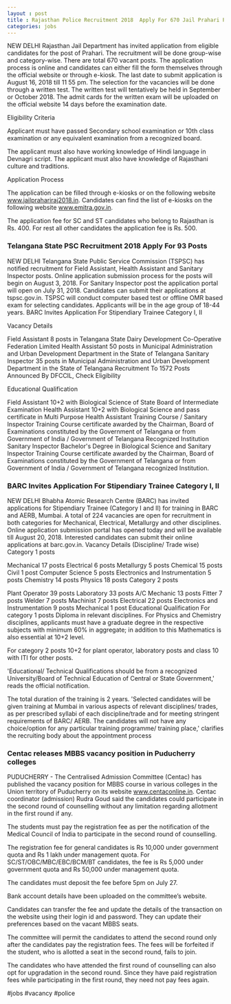 ```yaml
---
layout : post
title : Rajasthan Police Recruitment 2018  Apply For 670 Jail Prahari Posts, Last Date August 16
categories: jobs
---
```

NEW DELHI  Rajasthan Jail Department has invited application from eligible candidates for the post of Prahari. The recruitment will be done group-wise and category-wise. There are total 670 vacant posts. The application process is online and candidates can either fill the form themselves through the official website or through e-kiosk. The last date to submit application is August 16, 2018 till 11 55 pm. 
The selection for the vacancies will be done through a written test. The written test will tentatively be held in September or October 2018. The admit cards for the written exam will be uploaded on the official website 14 days before the examination date. 

Eligibility Criteria

Applicant must have passed Secondary school examination or 10th class examination or any equivalent examination from a recognized board. 

The applicant must also have working knowledge of Hindi language in Devnagri script. The applicant must also have knowledge of Rajasthani culture and traditions. 


Application Process

The application can be filled through e-kiosks or on the following website  www.jailprahariraj2018.in. Candidates can find the list of e-kiosks on the following website  www.emitra.gov.in. 

The application fee for SC and ST candidates who belong to Rajasthan is Rs. 400. For rest all other candidates the application fee is Rs. 500. 


### Telangana State PSC Recruitment 2018  Apply For 93 Posts

NEW DELHI  Telangana State Public Service Commission (TSPSC) has notified recruitment for Field Assistant, Health Assistant and Sanitary Inspector posts. Online application submission process for the posts will begin on August 3, 2018. For Sanitary Inspector post the application portal will open on July 31, 2018. Candidates can submit their applications at tspsc.gov.in. TSPSC will conduct computer based test or offline OMR based exam for selecting candidates. Applicants will be in the age group of 18-44 years.
BARC Invites Application For Stipendiary Trainee Category I, II

Vacancy Details

Field Assistant  8 posts in Telangana State Dairy Development Co-Operative Federation Limited
Health Assistant  50 posts in Municipal Administration and Urban Development Department in the State of Telangana
Sanitary Inspector  35 posts in Municipal Administration and Urban Development Department in the State of Telangana
Recruitment To 1572 Posts Announced By DFCCIL, Check Eligibility

 
Educational Qualification

Field Assistant  10+2 with Biological Science of State Board of Intermediate Examination
Health Assistant  10+2 with Biological Science and pass certificate in Multi Purpose Health Assistant Training Course / Sanitary Inspector Training Course certificate awarded by the Chairman, Board of Examinations constituted by the Government of Telangana or from Government of India / Government of Telangana Recognized Institution
Sanitary Inspector  Bachelor's Degree in Biological Science and Sanitary Inspector Training Course certificate awarded by the Chairman, Board of Examinations constituted by the Government of Telangana or from Government of India / Government of Telangana recognized Institution.


### BARC Invites Application For Stipendiary Trainee Category I, II


NEW DELHI  Bhabha Atomic Research Centre (BARC) has invited applications for Stipendiary Trainee (Category I and II) for training in BARC and AERB, Mumbai. A total of 224 vacancies are open for recruitment in both categories for Mechanical, Electrical, Metallurgy and other disciplines. Online application submission portal has opened today and will be available till August 20, 2018. Interested candidates can submit their online applications at barc.gov.in.
Vacancy Details (Discipline/ Trade wise)
Category 1 posts

Mechanical  17 posts
Electrical  6 posts
Metallurgy  5 posts
Chemical  15 posts
Civil  1 post
Computer Science  5 posts
Electronics and Instrumentation  5 posts
Chemistry  14 posts
Physics  18 posts
Category 2 posts

Plant Operator  39 posts
Laboratory  33 posts
A/C Mechanic  13 posts
Fitter  7 posts
Welder  7 posts
Machinist  7 posts
Electrical  22 posts
Electronics and Instrumentation  9 posts
Mechanical  1 post
Educational Qualification
For category 1 posts  Diploma in relevant disciplines. For Physics and Chemistry disciplines, applicants must have a graduate degree in the respective subjects with minimum 60% in aggregate; in addition to this Mathematics is also essential at 10+2 level.

For category 2 posts 10+2 for plant operator, laboratory posts and class 10 with ITI for other posts.

'Educational/ Technical Qualifications should be from a recognized University/Board of Technical Education of Central or State Government,' reads the official notification.

The total duration of the training is 2 years. 'Selected candidates will be given training at Mumbai in various aspects of relevant disciplines/ trades, as per prescribed syllabi of each discipline/trade and for meeting stringent requirements of BARC/ AERB. The candidates will not have any choice/option for any particular training programme/ training place,' clarifies the recruiting body about the appointment process


### Centac releases MBBS vacancy position in Puducherry colleges 

PUDUCHERRY - The Centralised Admission Committee (Centac) has published the vacancy position for MBBS course in various colleges in the Union territory of Puducherry on its website www.centaconline.in.
Centac coordinator (admission) Rudra Goud said the candidates could participate in the second round of counselling without any limitation regarding allotment in the first round if any.

The students must pay the registration fee as per the notification of the Medical Council of India to participate in the second round of counselling.

The registration fee for general candidates is Rs 10,000 under government quota and Rs 1 lakh under management quota. For SC/ST/OBC/MBC/EBC/BCM/BT candidates, the fee is Rs 5,000 under government quota and Rs 50,000 under management quota.

The candidates must deposit the fee before 5pm on July 27.

Bank account details have been uploaded on the committee’s website.


Candidates can transfer the fee and update the details of the transaction on the website using their login id and password. They can update their preferences based on the vacant MBBS seats.


The committee will permit the candidates to attend the second round only after the candidates pay the registration fees. The fees will be forfeited if the student, who is allotted a seat in the second round, fails to join.


The candidates who have attended the first round of counselling can also opt for upgradation in the second round. Since they have paid registration fees while participating in the first round, they need not pay fees again. 
 
 
 #jobs #vacancy #police
 
 